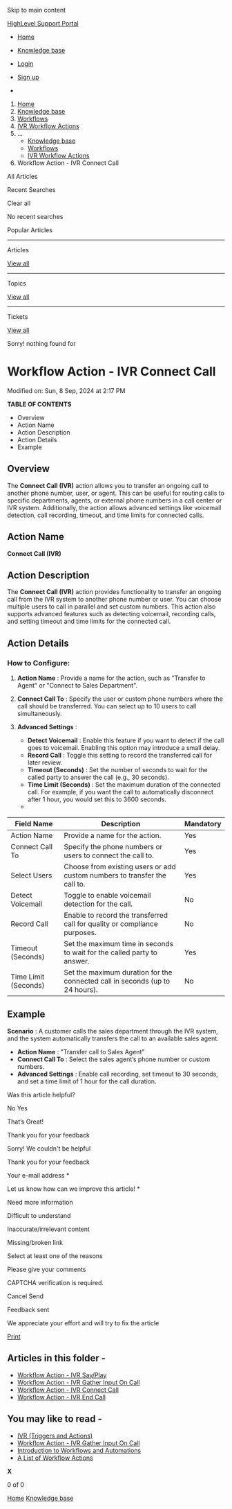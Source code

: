 Skip to main content

[ HighLevel Support Portal ](https://help.gohighlevel.com)

  * [ Home ](/support/home)
  * [ Knowledge base ](/support/solutions)

  * [Login](/support/login)
  * [Sign up](/support/signup)
  * 

  1. [Home](/support/home)
  2. [Knowledge base](/support/solutions)
  3. [Workflows](/support/solutions/48000455132)
  4. [IVR Workflow Actions](/support/solutions/folders/155000000760)
  5. ... 
     * [Knowledge base](/support/solutions)
     * [Workflows](/support/solutions/48000455132)
     * [IVR Workflow Actions](/support/solutions/folders/155000000760)
  6. Workflow Action - IVR Connect Call

All  Articles 

Recent Searches

Clear all

No recent searches

Popular Articles

* * *

Articles

[View all](/support/search/solutions)

* * *

Topics

[View all](/support/search/topics)

* * *

Tickets

[View all](/support/search/tickets)

Sorry! nothing found for   

# Workflow Action - IVR Connect Call

Modified on: Sun, 8 Sep, 2024 at 2:17 PM

**TABLE OF CONTENTS**

  * Overview
  * Action Name
  * Action Description
  * Action Details
  * Example

##   

## Overview

The **Connect Call (IVR)** action allows you to transfer an ongoing call to another phone number, user, or agent. This can be useful for routing calls to specific departments, agents, or external phone numbers in a call center or IVR system. Additionally, the action allows advanced settings like voicemail detection, call recording, timeout, and time limits for connected calls.

## Action Name

**Connect Call (IVR)**

## Action Description

The **Connect Call (IVR)** action provides functionality to transfer an ongoing call from the IVR system to another phone number or user. You can choose multiple users to call in parallel and set custom numbers. This action also supports advanced features such as detecting voicemail, recording calls, and setting timeout and time limits for the connected call.

## Action Details

### **How to Configure:**

  1. **Action Name** : Provide a name for the action, such as "Transfer to Agent" or "Connect to Sales Department".

  2. **Connect Call To** : Specify the user or custom phone numbers where the call should be transferred. You can select up to 10 users to call simultaneously.

  3. **Advanced Settings** :

     * **Detect Voicemail** : Enable this feature if you want to detect if the call goes to voicemail. Enabling this option may introduce a small delay.
     * **Record Call** : Toggle this setting to record the transferred call for later review.
     * **Timeout (Seconds)** : Set the number of seconds to wait for the called party to answer the call (e.g., 30 seconds).
     * **Time Limit (Seconds)** : Set the maximum duration of the connected call. For example, if you want the call to automatically disconnect after 1 hour, you would set this to 3600 seconds.
     *   

Field Name| Description| Mandatory  
---|---|---  
Action Name| Provide a name for the action.| Yes  
Connect Call To| Specify the phone numbers or users to connect the call to.| Yes  
Select Users| Choose from existing users or add custom numbers to transfer the call to.| Yes  
Detect Voicemail| Toggle to enable voicemail detection for the call.| No  
Record Call| Enable to record the transferred call for quality or compliance purposes.| No  
Timeout (Seconds)| Set the maximum time in seconds to wait for the called party to answer.| Yes  
Time Limit (Seconds)| Set the maximum duration for the connected call in seconds (up to 24 hours).| No  
  
##   

## Example

**Scenario** : A customer calls the sales department through the IVR system, and the system automatically transfers the call to an available sales agent.

  * **Action Name** : "Transfer call to Sales Agent"
  * **Connect Call To** : Select the sales agent’s phone number or custom numbers.
  * **Advanced Settings** : Enable call recording, set timeout to 30 seconds, and set a time limit of 1 hour for the call duration.

Was this article helpful?

No  Yes 

That’s Great!

Thank you for your feedback

Sorry! We couldn't be helpful

Thank you for your feedback

Your e-mail address *

Let us know how can we improve this article! *

Need more information 

Difficult to understand 

Inaccurate/irrelevant content 

Missing/broken link 

Select at least one of the reasons 

Please give your comments 

CAPTCHA verification is required. 

Cancel  Send 

Feedback sent

We appreciate your effort and will try to fix the article

[Print](javascript:print\(\))

## Articles in this folder -

  * [Workflow Action - IVR Say/Play](/support/solutions/articles/155000003369-workflow-action-ivr-say-play)
  * [Workflow Action - IVR Gather Input On Call](/support/solutions/articles/155000003370-workflow-action-ivr-gather-input-on-call)
  * [Workflow Action - IVR Connect Call](/support/solutions/articles/155000003371-workflow-action-ivr-connect-call)
  * [Workflow Action - IVR End Call](/support/solutions/articles/155000003372-workflow-action-ivr-end-call)

## You may like to read -

  * [IVR (Triggers and Actions)](/support/solutions/articles/155000001200-ivr-triggers-and-actions-)
  * [Workflow Action - IVR Gather Input On Call](/support/solutions/articles/155000003370-workflow-action-ivr-gather-input-on-call)
  * [Introduction to Workflows and Automations](/support/solutions/articles/155000002445-introduction-to-workflows-and-automations)
  * [A List of Workflow Actions](/support/solutions/articles/155000002294-a-list-of-workflow-actions)

**X**

0 of 0 []()

[Home](/support/home) [Knowledge base](/support/solutions)

